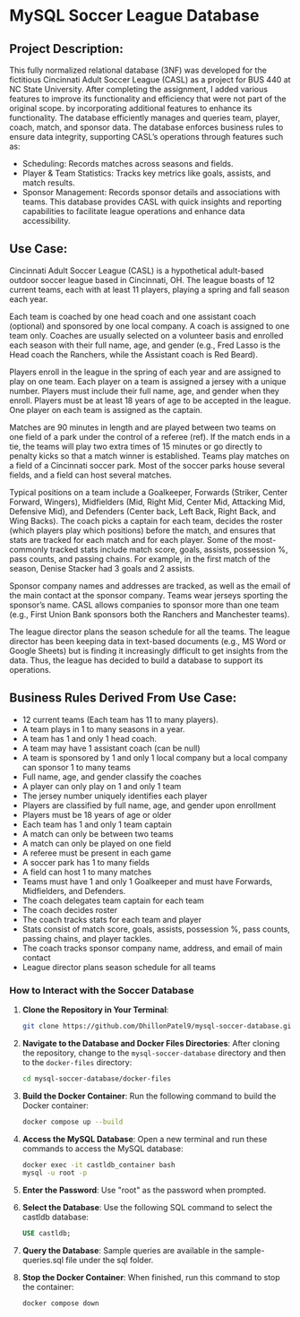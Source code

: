 # MySQL Soccer League Database

## Project Description:
This fully normalized relational database (3NF) was developed for the fictitious Cincinnati Adult Soccer League (CASL) as a project for BUS 440 at NC State University. After completing the assignment, I added various features to improve its functionality and efficiency that were not part of the original scope. by incorporating additional features to enhance its functionality. The database efficiently manages and queries team, player, coach, match, and sponsor data. The database enforces business rules to ensure data integrity, supporting CASL’s operations through features such as:
* Scheduling: Records matches across seasons and fields.
* Player & Team Statistics: Tracks key metrics like goals, assists, and match results.
* Sponsor Management: Records sponsor details and associations with teams.
This database provides CASL with quick insights and reporting capabilities to facilitate league operations and enhance data accessibility.

## Use Case:
Cincinnati Adult Soccer League (CASL) is a hypothetical adult-based outdoor soccer league based in Cincinnati, OH. The league boasts of 12 current teams, each with at least 11 players, playing a spring and fall season each year.

Each team is coached by one head coach and one assistant coach (optional) and sponsored by one local company. A coach is assigned to one team only. Coaches are usually selected on a volunteer basis and enrolled each season with their full name, age, and gender (e.g., Fred Lasso is the Head coach the Ranchers, while the Assistant coach is Red Beard). 

Players enroll in the league in the spring of each year and are assigned to play on one team. Each player on a team is assigned a jersey with a unique number. Players must include their full name, age, and gender when they enroll. Players must be at least 18 years of age to be accepted in the league. One player on each team is assigned as the captain.

Matches are 90 minutes in length and are played between two teams on one field of a park under the control of a referee (ref). If the match ends in a tie, the teams will play two extra times of 15 minutes or go directly to penalty kicks so that a match winner is established. Teams play matches on a field of a Cincinnati soccer park. Most of the soccer parks house several fields, and a field can host several matches. 

Typical positions on a team include a Goalkeeper, Forwards (Striker, Center Forward, Wingers), Midfielders (Mid, Right Mid, Center Mid, Attacking Mid, Defensive Mid), and Defenders (Center back, Left Back, Right Back, and Wing Backs). The coach picks a captain for each team, decides the roster (which players play which positions) before the match, and ensures that stats are tracked for each match and for each player. Some of the most-commonly tracked stats include match score, goals, assists, possession %, pass counts, and passing chains. For example, in the first match of the season, Denise Stacker had 3 goals and 2 assists.

Sponsor company names and addresses are tracked, as well as the email of the main contact at the sponsor company. Teams wear jerseys sporting the sponsor’s name. CASL allows companies to sponsor more than one team (e.g., First Union Bank sponsors both the Ranchers and Manchester teams).

The league director plans the season schedule for all the teams. The league director has been keeping data in text-based documents (e.g., MS Word or Google Sheets) but is finding it increasingly difficult to get insights from the data. Thus, the league has decided to build a database to support its operations. 

## Business Rules Derived From Use Case:
- 12 current teams (Each team has 11 to many players).
- A team plays in 1 to many seasons in a year.
- A team has 1 and only 1 head coach.
- A team may have 1 assistant coach (can be null)
- A team is sponsored by 1 and only 1 local company but a local company can sponsor 1 to many teams
- Full name, age, and gender classify the coaches
- A player can only play on 1 and only 1 team
- The jersey number uniquely identifies each player
- Players are classified by full name, age, and gender upon enrollment
- Players must be 18 years of age or older
- Each team has 1 and only 1 team captain
- A match can only be between two teams
- A match can only be played on one field
- A referee must be present in each game
- A soccer park has 1 to many fields
- A field can host 1 to many matches
- Teams must have 1 and only 1 Goalkeeper and must have Forwards, Midfielders, and Defenders.
- The coach delegates team captain for each team
- The coach decides roster
- The coach tracks stats for each team and player
- Stats consist of match score, goals, assists, possession %, pass counts, passing chains, and player tackles. 
- The coach tracks sponsor company name, address, and email of main contact
- League director plans season schedule for all teams

### How to Interact with the Soccer Database

1. **Clone the Repository in Your Terminal**:
   ```bash
   git clone https://github.com/DhillonPatel9/mysql-soccer-database.git
   ```
   
2. **Navigate to the Database and Docker Files Directories**:
   After cloning the repository, change to the `mysql-soccer-database` directory and then to the `docker-files` directory:
   ```bash
   cd mysql-soccer-database/docker-files
   ```
   
3. **Build the Docker Container**:
Run the following command to build the Docker container:
   ```bash
   docker compose up --build
   ```

4. **Access the MySQL Database**:
Open a new terminal and run these commands to access the MySQL database:
   ```bash
   docker exec -it castldb_container bash
   mysql -u root -p
   ```

5. **Enter the Password**:
Use "root" as the password when prompted.
	
6. **Select the Database**:
Use the following SQL command to select the castldb database:
   ```sql
   USE castldb;
   ```

7. **Query the Database**:
Sample queries are available in the sample-queries.sql file under the sql folder.

8. **Stop the Docker Container**:
When finished, run this command to stop the container:
   ```bash
   docker compose down
   ```
